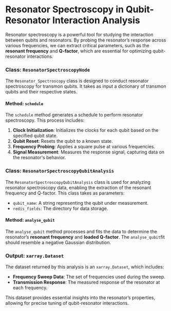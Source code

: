 # Resonator Spectroscopy in Qubit-Resonator Interaction Analysis

Resonator spectroscopy is a powerful tool for studying the interaction between qubits and resonators. By probing the
resonator’s response across various frequencies, we can extract critical parameters, such as the **resonant frequency**
and **Q-factor**, which are essential for optimizing qubit-resonator interactions.

### Class: `ResonatorSpectroscopyNode`

The `Resonator_Spectroscopy` class is designed to conduct resonator spectroscopy for transmon qubits. It takes as input
a dictionary of transmon qubits and their respective states.

#### Method: `schedule`

The `schedule` method generates a schedule to perform resonator spectroscopy. This process includes:

1. **Clock Initialization**: Initializes the clocks for each qubit based on the specified qubit state.
2. **Qubit Reset**: Resets the qubit to a known state.
3. **Frequency Probing**: Applies a square pulse at various frequencies.
4. **Signal Measurement**: Measures the response signal, capturing data on the resonator's behavior.

### Class: `ResonatorSpectroscopyQubitAnalysis`

The `ResonatorSpectroscopyQubitAnalysis` class is used for analyzing resonator spectroscopy data, enabling the
extraction of the resonant frequency and Q-factor. This class takes as parameters:

- `qubit_name`: A string representing the qubit under measurement.
- `redis_fields`: The directory for data storage.

#### Method: `analyse_qubit`

The `analyse_qubit` method processes and fits the data to determine the resonator’s **resonant frequency** and **loaded
Q-factor**. The `analyse_qubit`fit should resemble a negative Gaussian distribution.

### Output: `xarray.Dataset`

The dataset returned by this analysis is an `xarray.Dataset`, which includes:

- **Frequency Sweep Data**: The set of frequencies used during the sweep.
- **Transmission Response**: The measured response of the resonator at each frequency.

This dataset provides essential insights into the resonator’s properties, allowing for precise tuning of qubit-resonator
interactions.
